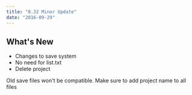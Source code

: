 ```yaml
---
title: "0.32 Minor Update"
date: "2016-09-29"
---
```


## What's New

- Changes to save system
- No need for list.txt
- Delete project
  
Old save files won't be compatible. Make sure to add project name to all files